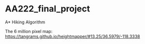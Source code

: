 # AA222_final_project
A* Hiking Algorithm

The 6 million pixel map: https://tangrams.github.io/heightmapper/#13.25/36.5979/-118.3338